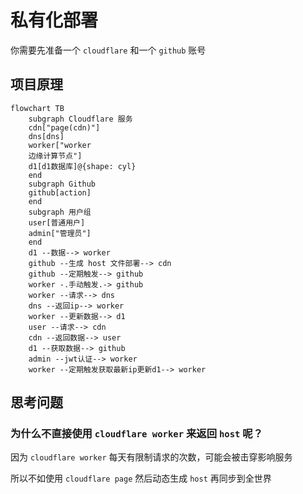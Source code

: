 # 私有化部署

你需要先准备一个 `cloudflare` 和一个 `github` 账号

## 项目原理

```mermaid
flowchart TB
    subgraph Cloudflare 服务
    cdn["page(cdn)"]
    dns[dns]
    worker["worker
    边缘计算节点"]
    d1[d1数据库]@{shape: cyl}
    end
    subgraph Github
    github[action]
    end
    subgraph 用户组
    user[普通用户]
    admin["管理员"]
    end
    d1 --数据--> worker
    github --生成 host 文件部署--> cdn
    github --定期触发--> github
    worker -.手动触发.-> github
    worker --请求--> dns
    dns --返回ip--> worker
    worker --更新数据--> d1
    user --请求--> cdn
    cdn --返回数据--> user
    d1 --获取数据--> github
    admin --jwt认证--> worker
    worker --定期触发获取最新ip更新d1--> worker
```

## 思考问题

### 为什么不直接使用 `cloudflare worker` 来返回 `host` 呢？

因为 `cloudflare worker` 每天有限制请求的次数，可能会被击穿影响服务

所以不如使用 `cloudflare page` 然后动态生成 `host` 再同步到全世界
